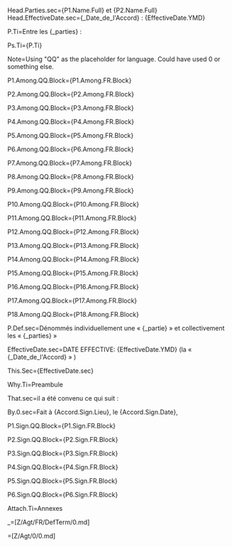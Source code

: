 Head.Parties.sec={P1.Name.Full} et {P2.Name.Full}
Head.EffectiveDate.sec={_Date_de_l'Accord} : {EffectiveDate.YMD}

P.Ti=Entre les {_parties} :

Ps.Ti={P.Ti}

Note=Using "QQ" as the placeholder for language.  Could have used 0 or something else. 

P1.Among.QQ.Block={P1.Among.FR.Block}

P2.Among.QQ.Block={P2.Among.FR.Block}

P3.Among.QQ.Block={P3.Among.FR.Block}

P4.Among.QQ.Block={P4.Among.FR.Block}

P5.Among.QQ.Block={P5.Among.FR.Block}

P6.Among.QQ.Block={P6.Among.FR.Block}

P7.Among.QQ.Block={P7.Among.FR.Block}

P8.Among.QQ.Block={P8.Among.FR.Block}

P9.Among.QQ.Block={P9.Among.FR.Block}

P10.Among.QQ.Block={P10.Among.FR.Block}

P11.Among.QQ.Block={P11.Among.FR.Block}

P12.Among.QQ.Block={P12.Among.FR.Block}

P13.Among.QQ.Block={P13.Among.FR.Block}

P14.Among.QQ.Block={P14.Among.FR.Block}

P15.Among.QQ.Block={P15.Among.FR.Block}

P16.Among.QQ.Block={P16.Among.FR.Block}

P17.Among.QQ.Block={P17.Among.FR.Block}

P18.Among.QQ.Block={P18.Among.FR.Block}

P.Def.sec=Dénommés individuellement une « {_partie} » et collectivement  les « {_parties} »

EffectiveDate.sec=DATE EFFECTIVE: {EffectiveDate.YMD} (la « {_Date_de_l'Accord} » )

This.Sec={EffectiveDate.sec}

Why.Ti=Preambule 

That.sec=il a été convenu ce qui suit :

By.0.sec=Fait à {Accord.Sign.Lieu}, le {Accord.Sign.Date},

P1.Sign.QQ.Block={P1.Sign.FR.Block}

P2.Sign.QQ.Block={P2.Sign.FR.Block}

P3.Sign.QQ.Block={P3.Sign.FR.Block}

P4.Sign.QQ.Block={P4.Sign.FR.Block}

P5.Sign.QQ.Block={P5.Sign.FR.Block}

P6.Sign.QQ.Block={P6.Sign.FR.Block}

Attach.Ti=Annexes

_=[Z/Agt/FR/DefTerm/0.md]

=[Z/Agt/0/0.md]